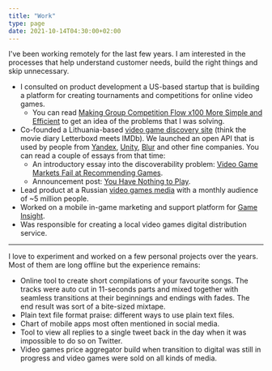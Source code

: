 ```yaml
---
title: "Work"
type: page
date: 2021-10-14T04:30:00+02:00
---
```


I've been working remotely for the last few years. I am interested in the processes that help understand customer needs,  build the right things and skip unnecessary.

- I consulted on product development a US-based startup that is building a platform for creating tournaments and competitions for online video games.
	- You can read [Making Group Competition Flow x100 More Simple and Efficient](/posts/making-group-competition-flow-x100-more-simple-and-efficient/) to get an idea of the problems that I was solving.
- Co-founded a Lithuania-based [video game discovery site](https://rawg.io/)
 (think the movie diary Letterboxd meets IMDb). We launched an open API that is used by people from [Yandex](https://yandex.com), [Unity](https://unity.com), [Blur](http://www.blur.com) and other fine companies. You can read a couple of essays from that time: 
	- An introductory essay into the discoverability problem: [Video Game Markets Fail at Recommending Games](/posts/video-game-markets-fail-at-recommending-games/).
	- Announcement post: [You Have Nothing to Play](/posts/you-have-nothing-to-play/).
- Lead product at a Russian [video games media](https://kanobu.ru/) with a monthly audience of ~5 million people.
- Worked on a mobile in-game marketing and support platform for [Game Insight](https://www.game-insight.com/en).
- Was responsible for creating a local video games digital distribution service.

---

I love to experiment and worked on a few personal projects over the years. Most of them are long offline but the experience remains:

- Online tool to create short compilations of your favourite songs. The tracks were auto cut in 11-seconds parts and mixed together with seamless transitions at their beginnings and endings with fades. The end result was sort of a bite-sized mixtape.
- Plain text file format praise: different ways to use plain text files.
- Chart of mobile apps most often mentioned in social media.
- Tool to view all replies to a single tweet back in the day when it was impossible to do so on Twitter.
- Video games price aggregator build when transition to digital was still in progress and video games were sold on all kinds of media.